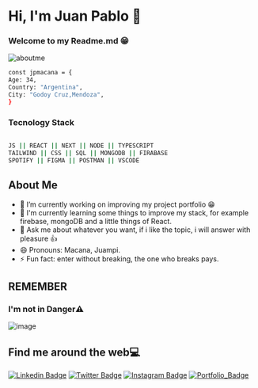 # Hi, I'm Juan Pablo 👋

### Welcome to my Readme.md 😁

![aboutme](https://user-images.githubusercontent.com/82981434/192354877-6dada281-0281-4738-ba73-df5d99365d14.jpg)

```bash
const jpmacana = {
Age: 34,
Country: "Argentina",
City: "Godoy Cruz,Mendoza",
}
```




### Tecnology Stack

```bash

JS || REACT || NEXT || NODE || TYPESCRIPT
TAILWIND || CSS || SQL || MONGODB || FIRABASE
SPOTIFY || FIGMA || POSTMAN || VSCODE
```

## About Me

- 🔭 I’m currently working on improving my project portfolio 😁
- 🌱 I'm currently learning some things to improve my stack, for example firebase, mongoDB and a little things of React.
- 💬 Ask me about whatever you want, if i like the topic, i will answer with pleasure 👍
- 😄 Pronouns: Macana, Juampi.
- ⚡ Fun fact: enter without breaking, the one who breaks pays. 


## REMEMBER


### I'm not in Danger⚠️

![image](https://tenor.com/es/ver/im-the-one-who-knocks-walter-white-bryan-cranston-breaking-bad-gif-9579329.gif)



## Find me around the web💻

[![Linkedin Badge](https://img.shields.io/badge/-jpsenatra-blue?style=flat-square&logo=Linkedin&logoColor=white&link=https://www.linkedin.com/in/jpsenatra/)](https://www.linkedin.com/in/jpsenatra/) 
[![Twitter Badge](https://img.shields.io/badge/-@jpsenatra-1ca0f1?style=flat-square&labelColor=1ca0f1&logo=twitter&logoColor=white&link=https://twitter.com/jpsenatra)](https://twitter.com/jpsenatra)
[![Instagram Badge](https://img.shields.io/badge/-@jpmacana-D7008A?style=flat-square&labelColor=D7008A&logo=Instagram&logoColor=white&link=https://www.instagram.com/jpmacana/)](https://www.instagram.com/jpmacana/)
[![Portfolio_Badge](https://img.shields.io/badge/-portfolio-success?style=flat-square&logoColor=white&logo=github&link=https://portfolio-nextjs-macana-2023.vercel.app/)](https://portfolio-nextjs-macana-2023.vercel.app/)






